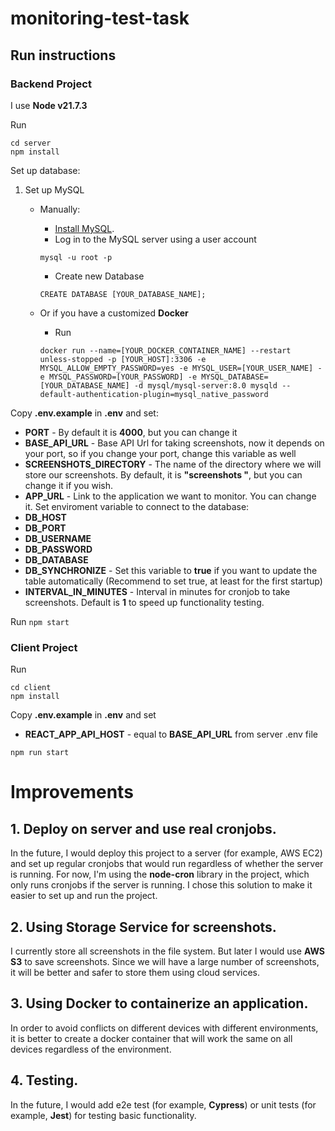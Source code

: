 # monitoring-test-task
## Run instructions
### Backend Project

I use **Node v21.7.3**

Run

```
cd server
npm install
```

Set up database:

1. Set up MySQL 
    - Manually:
        - [Install MySQL](https://dev.mysql.com/doc/mysql-installation-excerpt/8.0/en/).
        - Log in to the MySQL server using a user account

        ```
        mysql -u root -p
        ```
        - Create new Database
        
        ```
        CREATE DATABASE [YOUR_DATABASE_NAME];
        ```
    - Or if you have a customized **Docker**
        - Run 
        ```
        docker run --name=[YOUR_DOCKER_CONTAINER_NAME] --restart unless-stopped -p [YOUR_HOST]:3306 -e MYSQL_ALLOW_EMPTY_PASSWORD=yes -e MYSQL_USER=[YOUR_USER_NAME] -e MYSQL_PASSWORD=[YOUR_PASSWORD] -e MYSQL_DATABASE=[YOUR_DATABASE_NAME] -d mysql/mysql-server:8.0 mysqld --default-authentication-plugin=mysql_native_password
        ```

Copy **.env.example** in **.env** and set:

* **PORT** - By default it is **4000**, but you can change it
* **BASE_API_URL** - Base API Url for taking screenshots, now it depends on your port, so if you change your port, change this variable as well
* **SCREENSHOTS_DIRECTORY** - The name of the directory where we will store our screenshots. By default, it is **"screenshots "**, but you can change it if you wish.
* **APP_URL** - Link to the application we want to monitor. You can change it.
    Set enviroment variable to connect to the database:
* **DB_HOST**
* **DB_PORT**
* **DB_USERNAME**
* **DB_PASSWORD**
* **DB_DATABASE**
* **DB_SYNCHRONIZE** - Set this variable to **true** if you want to update the table automatically (Recommend to set true, at least for the first startup)
* **INTERVAL_IN_MINUTES** - Interval in minutes for cronjob to take screenshots. Default is **1** to speed up functionality testing.

Run
```npm start```

### Client Project

Run

```
cd client
npm install
```

Copy **.env.example** in **.env** and set 
* **REACT_APP_API_HOST** - equal to **BASE_API_URL** from server .env file

```npm run start```

# Improvements

## 1. Deploy on server and use real cronjobs.
In the future, I would deploy this project to a server (for example, AWS EC2) and set up regular cronjobs that would run regardless of whether the server is running. 
For now, I'm using the **node-cron** library in the project, which only runs cronjobs if the server is running. I chose this solution to make it easier to set up and run the project.

## 2. Using Storage Service for screenshots.
I currently store all screenshots in the file system.
But later I would use **AWS S3** to save screenshots. Since we will have a large number of screenshots, it will be better and safer to store them using cloud services.

## 3. Using Docker to containerize an application. 
In order to avoid conflicts on different devices with different environments, it is better to create a docker container that will work the same on all devices regardless of the environment.

## 4. Testing.
In the future, I would add e2e test (for example, **Cypress**) or unit tests (for example, **Jest**) for testing basic functionality.